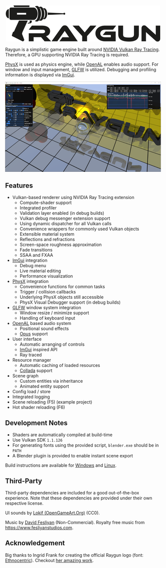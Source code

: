 <p align="center">
    <img src="docs/logo.png" title="Raygun" alt="Logo" />
</p>

Raygun is a simplistic game engine built around [NVIDIA Vulkan Ray Tracing].
Therefore, a GPU supporting NVIDIA Ray Tracing is required.

[PhysX] is used as physics engine, while [OpenAL] enables audio support.
For window and input management, [GLFW] is utilized.
Debugging and profiling information is displayed via [ImGui].

[NVIDIA Vulkan Ray Tracing]: https://devblogs.nvidia.com/vulkan-raytracing/
[PhysX]: https://www.geforce.com/hardware/technology/physx/
[OpenAL]: https://www.openal.org/
[GLFW]: https://www.glfw.org/
[ImGui]: https://github.com/ocornut/imgui/

<p align="center">
    <img src="docs/screenshot.png" alt="Screenshot" />
</p>

## Features

- Vulkan-based renderer using NVIDIA Ray Tracing extension
  - Compute-shader support
  - Integrated profiler
  - Validation layer enabled (in debug builds)
  - Vulkan debug messenger extension support
  - Using dynamic dispatcher for all Vulkan calls
  - Convenience wrappers for commonly used Vulkan objects
  - Extensible material system
  - Reflections and refractions
  - Screen-space roughness approximation
  - Fade transitions
  - SSAA and FXAA
- [ImGui] integration
  - Debug menu
  - Live material editing
  - Performance visualization
- [PhysX] integration
  - Convenience functions for common tasks
  - Trigger / collision callbacks
  - Underlying PhysX objects still accessible
  - PhysX Visual Debugger support (in debug builds)
- [GLFW] window system integration
  - Window resize / minimize support
  - Handling of keyboard input
- [OpenAL] based audio system
  - Positional sound effects
  - [Opus](http://opus-codec.org/) support
- User interface
  - Automatic arranging of controls
  - [ImGui] inspired API
  - Ray traced
- Resource manager
  - Automatic caching of loaded resources
  - [Collada](https://www.khronos.org/collada/) support
- Scene graph
  - Custom entities via inheritance
  - Animated entity support
- Config load / store
- Integrated logging
- Scene reloading (F5) (example project)
- Hot shader reloading (F6)

## Development Notes

- Shaders are automatically compiled at build-time
- Use Vulkan SDK `1.1.126`
- For generating fonts using the provided script, `blender.exe` should be in `PATH`
- A Blender plugin is provided to enable instant scene export

Build instructions are available for [Windows](docs/build_instructions_windows.md) and [Linux](docs/build_instructions_linux.md).

## Third-Party

Third-party dependencies are included for a good out-of-the-box experience.
Note that these dependencies are provided under their own respective license.

UI sounds by [Lokif (OpenGameArt.Org)](https://opengameart.org/content/gui-sound-effects/) (CC0).

Music by [David Fesliyan](https://www.fesliyanstudios.com/royalty-free-music/download/lone-rider/174) (Non-Commercial).
Royalty free music from <https://www.fesliyanstudios.com>.

## Acknowledgement

Big thanks to Ingrid Frank for creating the official Raygun logo (font: [Ethnocentric](https://www.dafont.com/ethnocentric.font)).
Checkout [her amazing work](https://www.facebook.com/FideDraws/).
